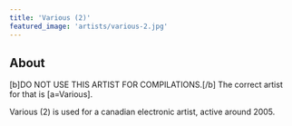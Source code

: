 ```yaml
---
title: 'Various (2)'
featured_image: 'artists/various-2.jpg'
---
```


## About

[b]DO NOT USE THIS ARTIST FOR COMPILATIONS.[/b] The correct artist for that is [a=Various].

Various (2) is used for a canadian electronic artist, active around 2005.
